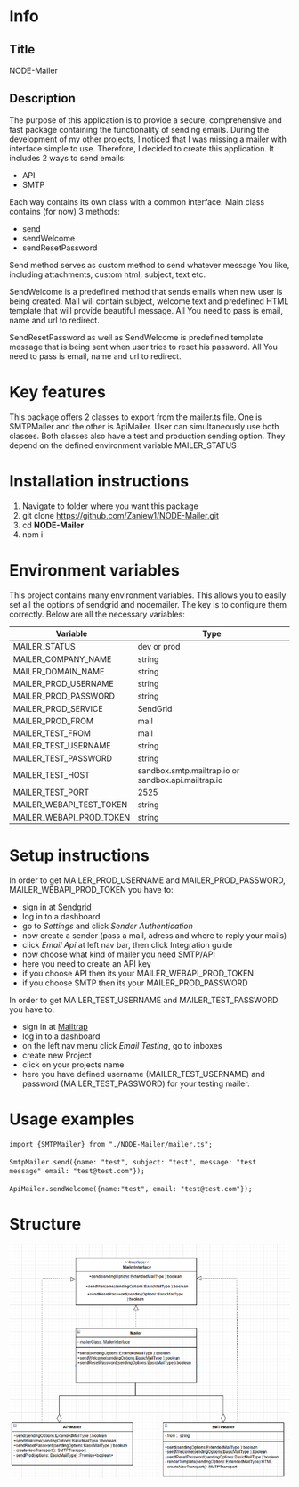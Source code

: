 # Info

## Title
NODE-Mailer

## Description
 The purpose of this application is to provide a secure, comprehensive and fast package containing the functionality of sending emails.  During the development of my other projects, I noticed that I was missing a mailer with interface simple to use. Therefore, I decided to create this application. It includes 2 ways to send emails:
- API
- SMTP

Each way contains its own class with a common interface. Main class contains (for now) 3 methods:
- send
- sendWelcome
- sendResetPassword

Send method serves as custom method to send whatever message You like, including attachments, custom html, subject, text etc.

SendWelcome is a predefined method that sends emails when new user is being created. Mail will contain subject, welcome text and predefined HTML template that will provide beautiful message. All You need to pass is email, name and url to redirect. 

SendResetPassword as well as SendWelcome is predefined template message that is being sent when user tries to reset his password. All You need to pass is email, name and url to redirect.

# Key features

This package offers 2 classes to export from the mailer.ts file.
One is SMTPMailer and the other is ApiMailer.
User can simultaneously use both classes. Both classes also have a test and production sending option.
They depend on the defined environment variable MAILER_STATUS  

# Installation instructions
1. Navigate to folder where you want this package 
3. git clone https://github.com/Zaniew1/NODE-Mailer.git
4. cd **NODE-Mailer**
5. npm i

# Environment variables
This project contains many environment variables. This allows you to easily set all the options of sendgrid and nodemailer.  The key is to configure them correctly.
Below are all the necessary variables:

| Variable                 | Type       |
|--------------------------|------------|
| MAILER_STATUS            | dev or prod |
| MAILER_COMPANY_NAME      | string     |
| MAILER_DOMAIN_NAME       | string     |
| MAILER_PROD_USERNAME     | string     |
| MAILER_PROD_PASSWORD     | string     |
| MAILER_PROD_SERVICE      | SendGrid     |
| MAILER_PROD_FROM         | mail       |
| MAILER_TEST_FROM         | mail        |
| MAILER_TEST_USERNAME     | string     |
| MAILER_TEST_PASSWORD     | string     |
| MAILER_TEST_HOST         | sandbox.smtp.mailtrap.io or sandbox.api.mailtrap.io    |
| MAILER_TEST_PORT         | 2525     |
| MAILER_WEBAPI_TEST_TOKEN | string     |
| MAILER_WEBAPI_PROD_TOKEN | string     |

# Setup instructions

In order to get  MAILER_PROD_USERNAME and MAILER_PROD_PASSWORD, MAILER_WEBAPI_PROD_TOKEN you have to:
- sign in at [Sendgrid](https://sendgrid.com/en-us/) 
- log in to a dashboard
- go to *Settings* and click *Sender Authentication*
- now create a sender (pass a mail, adress and where to reply your mails)
- click *Email Api* at left nav bar, then click Integration guide
- now choose what kind of mailer you need SMTP/API
- here you need to create an API key
- if you choose API then its your MAILER_WEBAPI_PROD_TOKEN
- if you choose SMTP then its your MAILER_PROD_PASSWORD


In order to get MAILER_TEST_USERNAME and MAILER_TEST_PASSWORD you have to:
- sign in at [Mailtrap](https://mailtrap.io/home) 
- log in to a dashboard
- on the left nav menu click *Email Testing*, go to inboxes
- create new Project
- click on your projects name
- here you have defined username (MAILER_TEST_USERNAME) and password (MAILER_TEST_PASSWORD) for your testing mailer.

# Usage examples

```
import {SMTPMailer} from "./NODE-Mailer/mailer.ts";

SmtpMailer.send({name: "test", subject: "test", message: "test message" email: "test@test.com"});

ApiMailer.sendWelcome({name:"test", email: "test@test.com"});
```

# Structure 
 
 ![Classes UML](documentation/UML.png)